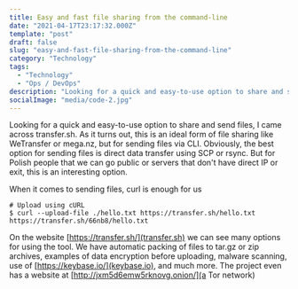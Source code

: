 ```yaml
--- 
title: Easy and fast file sharing from the command-line
date: "2021-04-17T23:17:32.000Z" 
template: "post" 
draft: false 
slug: "easy-and-fast-file-sharing-from-the-command-line" 
category: "Technology" 
tags: 
  - "Technology" 
  - "Ops / DevOps" 
description: "Looking for a quick and easy-to-use option to share and send files, I came across transfer.sh. As it turns out, this is an ideal form of file sharing like WeTransfer or mega.nz, but for sending files via CLI." 
socialImage: "media/code-2.jpg" 
---
```

Looking for a quick and easy-to-use option to share and send files, I came across transfer.sh. As it turns out, this is an ideal form of file sharing like WeTransfer or mega.nz, but for sending files via CLI. Obviously, the best option for sending files is direct data transfer using SCP or rsync. But for Polish people that we can go public or servers that don't have direct IP or exit, this is an interesting option.

When it comes to sending files, curl is enough for us
```shell
# Upload using cURL 
$ curl --upload-file ./hello.txt https://transfer.sh/hello.txt 
https://transfer.sh/66nb8/hello.txt
```

On the website [https://transfer.sh/](transfer.sh) we can see many options for using the tool. We have automatic packing of files to tar.gz or zip archives, examples of data encryption before uploading, malware scanning, use of [https://keybase.io/](keybase.io), and much more. The project even has a website at [http://jxm5d6emw5rknovg.onion/](a Tor network)
